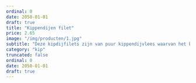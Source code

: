 ```yaml
---
ordinal: 0
date: 2050-01-01
draft: true
title: "Kippendijen filet"
price: 2.65
image: "/img/producten/1.jpg"
subtitle: "Deze kipdijfilets zijn van puur kippendijvlees waarvan het bot is verwijderd. Ze zijn ook erg lekker voor op de barbecue."
category: "kip"
truncated: false
ordinal: 0
date: 2050-01-01
draft: true
---
```

